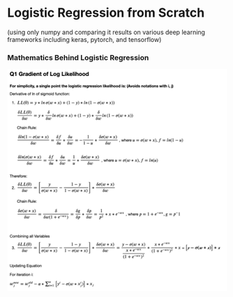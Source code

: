 # Logistic Regression from Scratch 

(using only numpy and comparing it results on
various deep learning frameworks including keras, pytorch, and tensorflow)


### Mathematics Behind Logistic Regression 
<p align="center"> 
<img src="LR_Equation.png">
</p>